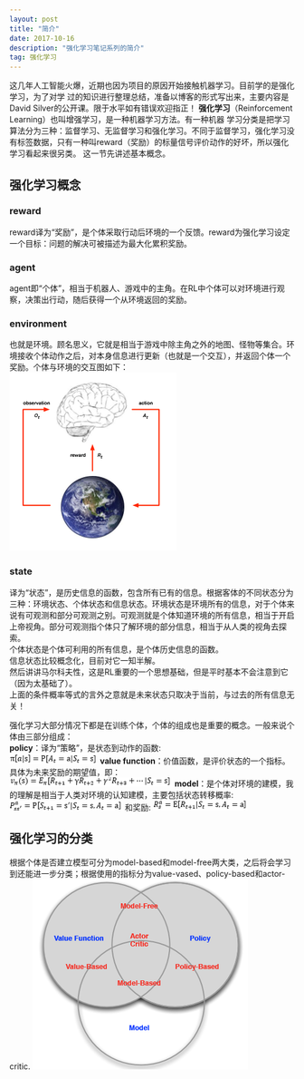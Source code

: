 ```yaml
---
layout: post
title: "简介"
date: 2017-10-16
description: "强化学习笔记系列的简介"
tag: 强化学习 
---  
```


   这几年人工智能火爆，近期也因为项目的原因开始接触机器学习。目前学的是强化学习，为了对学
过的知识进行整理总结，准备以博客的形式写出来，主要内容是David Silver的公开课。限于水平如有错误欢迎指正！
    **强化学习**（Reinforcement Learning）也叫增强学习，是一种机器学习方法。有一种机器
学习分类是把学习算法分为三种：监督学习、无监督学习和强化学习。不同于监督学习，强化学习没有标签数据，只有一种叫reward（奖励）的标量信号评价动作的好坏，所以强化学习看起来很另类。
这一节先讲述基本概念。
## 强化学习概念
### reward
reward译为“奖励”，是个体采取行动后环境的一个反馈。reward为强化学习设定一个目标：问题的解决可被描述为最大化累积奖励。

### agent
agent即“个体”，相当于机器人、游戏中的主角。在RL中个体可以对环境进行观察，决策出行动，随后获得一个从环境返回的奖励。

### environment
也就是环境。顾名思义，它就是相当于游戏中除主角之外的地图、怪物等集合。环境接收个体动作之后，对本身信息进行更新（也就是一个交互），并返回个体一个奖励。个体与环境的交互图如下：
![](/images/posts/RL/agent_envir.png)
### state
译为“状态”，是历史信息的函数，包含所有已有的信息。根据客体的不同状态分为三种：环境状态、个体状态和信息状态。环境状态是环境所有的信息，对于个体来说有可观测和部分可观测之别。可观测就是个体知道环境的所有信息，相当于开启上帝视角。部分可观测指个体只了解环境的部分信息，相当于从人类的视角去探索。  
个体状态是个体可利用的所有信息，是个体历史信息的函数。  
信息状态比较概念化，目前对它一知半解。  
然后讲讲马尔科夫性，这是RL重要的一个思想基础，但是平时基本不会注意到它（因为太基础了）。  
上面的条件概率等式的言外之意就是未来状态只取决于当前，与过去的所有信息无关！  

强化学习大部分情况下都是在训练个体，个体的组成也是重要的概念。一般来说个体由三部分组成：  
**policy**：译为“策略”，是状态到动作的函数:  
![](/images/posts/RL/equ_policy.png)
**value function**：价值函数，是评价状态的一个指标。具体为未来奖励的期望值，即：  
![](/images/posts/RL/equ_valuefunc.png)
**model**：是个体对环境的建模，我的理解是相当于人类对环境的认知建模，主要包括状态转移概率:
![](/images/posts/RL/equ_trans.png)
和奖励:
![](/images/posts/RL/equ_modelReward.png)  

## 强化学习的分类
根据个体是否建立模型可分为model-based和model-free两大类，之后将会学习到还能进一步分类；根据使用的指标分为value-vased、policy-based和actor-critic.
![](/images/posts/RL/agent_type.png)